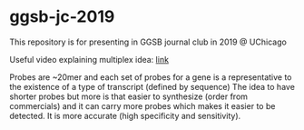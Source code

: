 # ggsb-jc-2019
This repository is for presenting in GGSB journal club in 2019 @ UChicago

Useful video explaining multiplex idea: [link](https://www.youtube.com/watch?v=UPDIhhjuoR0)

Probes are ~20mer and each set of probes for a gene is a representative to the existence of a type of transcript (defined by sequence)
The idea to have shorter probes but more is that easier to synthesize (order from commercials) and it can carry more probes which makes it easier to be detected. It is more accurate (high specificity and sensitivity).

